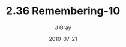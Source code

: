 ---
title: '2.36 Remembering-10'
alt: 'Mysteries of the Arcana'
date: '2010-07-21'
author: 'J Gray'
artist: 'Keira'
chapter: '2 All the Way Down'
filler: false
---